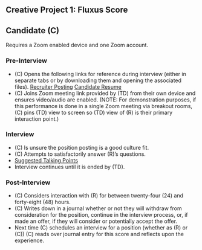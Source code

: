 ## Creative Project 1: Fluxus Score

## Candidate (C)

Requires a Zoom enabled device and one Zoom account.

### Pre-Interview

- (C) Opens the following links for reference during interview (either in separate tabs or by downloading them and opening the associated files).
[Recruiter Posting](./Recruiter_Posting_Microsoft365_20210919.pdf)
[Candidate Resume](./Candidate_Resume_Microsoft365_20210919.pdf)
- (C) Joins Zoom meeting link provided by (TD) from their own device and ensures video/audio are enabled. (NOTE: For demonstration purposes, if this performance is done in a single Zoom meeting via breakout rooms, (C) pins (TD) view to screen so (TD) view of (R) is their primary interaction point.)

### Interview

- (C) Is unsure the position posting is a good culture fit.
- (C) Attempts to satisfactorily answer (R)’s questions.
- [Suggested Talking Points](./candidate_suggestions.html)
- Interview continues until it is ended by (TD).

### Post-Interview

- (C) Considers interaction with (R) for between twenty-four (24) and forty-eight (48) hours.
- (C) Writes down in a journal whether or not they will withdraw from consideration for the position, continue in the interview process, or, if made an offer, if they will consider or potentially accept the offer.
- Next time (C) schedules an interview for a position (whether as (R) or (C)) (C) reads over journal entry for this score and reflects upon the experience.